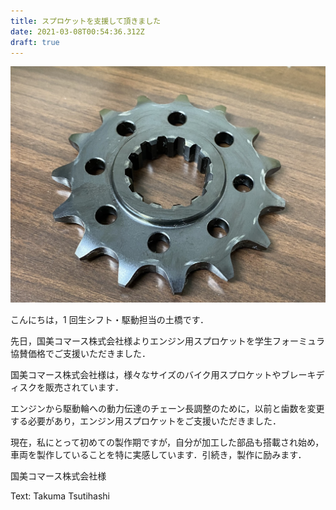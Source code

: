 ```yaml
---
title: スプロケットを支援して頂きました
date: 2021-03-08T00:54:36.312Z
draft: true
---
```

![](s__45686789.jpg)

こんにちは，1 回生シフト・駆動担当の土橋です．

先日，国美コマース株式会社様よりエンジン用スプロケットを学生フォーミュラ協賛価格でご支援いただきました．

国美コマース株式会社様は，様々なサイズのバイク用スプロケットやブレーキディスクを販売されています． 

エンジンから駆動輪への動力伝達のチェーン長調整のために，以前と歯数を変更する必要があり，エンジン用スプロケットをご支援いただきました． 

現在，私にとって初めての製作期ですが，自分が加工した部品も搭載され始め，車両を製作していることを特に実感しています．引続き，製作に励みます．

国美コマース株式会社様

Text: Takuma Tsutihashi